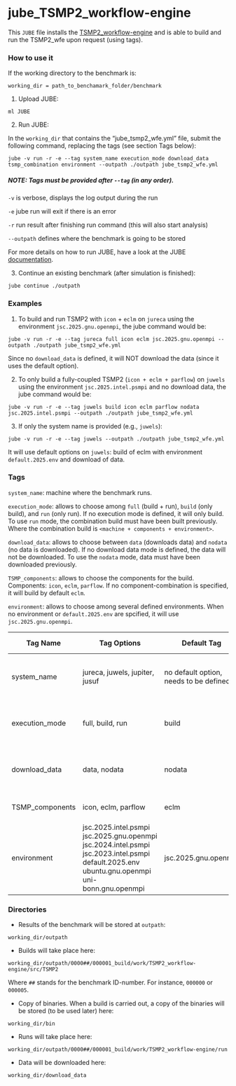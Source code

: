 # jube_TSMP2_workflow-engine
This `JUBE` file installs the [TSMP2_workflow-engine](https://github.com/HPSCTerrSys/TSMP2_workflow-engine) and is able to build and run the TSMP2_wfe upon request (using tags).

### How to use it
If the working directory to the benchmark is:
```
working_dir = path_to_benchamark_folder/benchmark
```

1) Upload JUBE:
```
ml JUBE
```

2) Run JUBE:

In the `working_dir` that contains the “jube_tsmp2_wfe.yml” file, submit the following command, replacing the tags (see section Tags below):
```
jube -v run -r -e --tag system_name execution_mode download_data tsmp_combination environment --outpath ./outpath jube_tsmp2_wfe.yml
```
##### NOTE: Tags must be provided after `--tag` (in any order).

`-v` is verbose, displays the log output during the run

`-e` jube run will exit if there is an error

`-r` run result after finishing run command (this will also start analysis)

`--outpath` defines where the benchmark is going to be stored

For more details on how to run JUBE, have a look at the JUBE [documentation](https://apps.fz-juelich.de/jsc/jube/docu/commandline.html).

3) Continue an existing benchmark (after simulation is finished):
```
jube continue ./outpath
```

### Examples
1) To build and run TSMP2 with `icon` + `eclm` on `jureca` using the environment `jsc.2025.gnu.openmpi`, the jube command would be:
```
jube -v run -r -e --tag jureca full icon eclm jsc.2025.gnu.openmpi --outpath ./outpath jube_tsmp2_wfe.yml
```
Since no `download_data` is defined, it will NOT download the data (since it uses the default option).

2) To only build a fully-coupled TSMP2 (`icon + eclm + parflow`) on `juwels` using the environment `jsc.2025.intel.psmpi` and no download data, the jube command would be:
```
jube -v run -r -e --tag juwels build icon eclm parflow nodata jsc.2025.intel.psmpi --outpath ./outpath jube_tsmp2_wfe.yml
```

3) If only the system name is provided (e.g., `juwels`):
```
jube -v run -r -e --tag juwels --outpath ./outpath jube_tsmp2_wfe.yml
```   
It will use default options on `juwels`: build of eclm with environment `default.2025.env` and download of data.


### Tags

`system_name`: machine where the benchmark runs.

`execution_mode`: allows to choose among `full` (build + run), `build` (only build), and `run` (only run). If no execution mode is defined, it will only build. To use `run` mode, the combination build must have been built previously. Where the combination build is `<machine + components + environment>`.

`download_data`: allows to choose between `data` (downloads data) and `nodata` (no data is downloaded). If no download data mode is defined, the data will not be downloaded. To use the `nodata` mode, data must have been downloaded previously.

`TSMP_components`: allows to choose the components for the build. Components: `icon`, `eclm`, `parflow`. If no component-combination is specified, it will build by default `eclm`.

`environment`: allows to choose among several defined environments. When no environment or `default.2025.env` are spcified, it will use `jsc.2025.gnu.openmpi`.


| Tag Name         | Tag Options                                                                 | Default Tag             | Type of Tag                             |
|------------------|-----------------------------------------------------------------------------|-------------------------|-----------------------------------------|
| system_name      | jureca, juwels, jupiter, jusuf                                              | no default option, needs to be defined | exclusive (only one can be selected)    |
| execution_mode   | full, build, run                                                             | build                   | exclusive (only one can be selected)     |
| download_data    | data, nodata                                                                 | nodata                    | exclusive (only one can be selected)     |
| TSMP_components | icon, eclm, parflow                                                          | eclm                    | multiple choices allowed                 |
| environment      | jsc.2025.intel.psmpi  <br> jsc.2025.gnu.openmpi  <br> jsc.2024.intel.psmpi <br> jsc.2023.intel.psmpi <br> default.2025.env <br> ubuntu.gnu.openmpi <br> uni-bonn.gnu.openmpi | jsc.2025.gnu.openmpi       | exclusive (only one can be selected)     |

### Directories
- Results of the benchmark will be stored at `outpath`:
```
working_dir/outpath
```

- Builds will take place here:
```
working_dir/outpath/0000##/000001_build/work/TSMP2_workflow-engine/src/TSMP2
```
Where `##` stands for the benchmark ID-number. For instance, `000000` or `000005`.

- Copy of binaries. When a build is carried out, a copy of the binaries will be stored (to be used later) here:
```
working_dir/bin
```

- Runs will take place here:
```
working_dir/outpath/0000##/000001_build/work/TSMP2_workflow-engine/run
```

-	Data will be downloaded here:
```
working_dir/download_data
```
